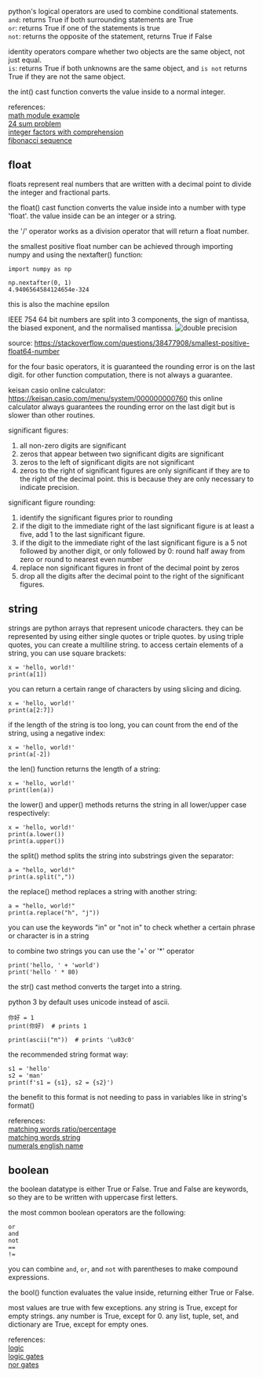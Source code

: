 
python's logical operators are used to combine conditional statements.  
```and```: returns True if both surrounding statements are True  
```or```: returns True if one of the statements is true  
```not```: returns the opposite of the statement, returns True if False  

identity operators compare whether two objects are the same object, not just 
equal.  
```is```: returns True if both unknowns are the same object, and ```is not``` 
returns True if they are not the same object. 

the int() cast function converts the value inside to a normal integer. 

references:  
[math module example](../../beginning_python/chapter3.py)  
[24 sum problem](../chapter_05_functions/24game.py)  
[integer factors with comprehension](../chapter_05_functions/integer_factors.py)  
[fibonacci sequence](../chapter_05_functions/fibonacci.py)  


## float
floats represent real numbers that are written with a decimal point to divide
the integer and fractional parts. 

the float() cast function converts the value inside into a number with type 'float'. 
the value inside can be an integer or a string. 

the '/' operator works as a division operator that will return a float number. 

the smallest positive float number can be achieved through importing numpy and
using the nextafter() function:
``` 
import numpy as np

np.nextafter(0, 1)
4.9406564584124654e-324
```
this is also the machine epsilon

IEEE  754 64 bit numbers are split into 3 components, the sign of mantissa, the biased 
exponent, and the normalised mantissa. 
![double precision](double_precision_float.jpg) 

source:
https://stackoverflow.com/questions/38477908/smallest-positive-float64-number

for the four basic operators, it is guaranteed the rounding error is on the last
digit. for other function computation, there is not always a guarantee. 

keisan casio online calculator:
https://keisan.casio.com/menu/system/000000000760
this online calculator always guarantees the rounding error on the last digit
but is slower than other routines. 

significant figures:
1. all non-zero digits are significant
2. zeros that appear between two significant digits are significant 
3. zeros to the left of significant digits are not significant
4. zeros to the right of significant figures are only significant if they are to
 the right of the decimal point. this is because they are only necessary to 
 indicate precision. 
 
significant figure rounding:
1. identify the significant figures prior to rounding
2. if the digit to the immediate right of the last significant figure is at
least a five, add 1 to the last significant figure. 
3. if the digit to the immediate right of the last significant figure is a 5
not followed by another digit, or only followed by 0: round half away from zero
or round to nearest even number
4. replace non significant figures in front of the decimal point by zeros
5. drop all the digits after the decimal point to the right of the significant
figures. 

## string
strings are python arrays that represent unicode characters. they can be 
represented by using either single quotes or triple quotes. by using triple
quotes, you can create a multiline string. to access certain elements of a 
string, you can use square brackets:
```
x = 'hello, world!'
print(a[1])
```

you can return a certain range of characters by using slicing and dicing. 
```
x = 'hello, world!'
print(a[2:7])
```

if the length of the string is too long, you can count from the end of the
string, using a negative index:
```
x = 'hello, world!'
print(a[-2])
```

the len() function returns the length of a string:
```
x = 'hello, world!'
print(len(a))
```

the lower() and upper() methods returns the string in all lower/upper case
respectively:
```
x = 'hello, world!'
print(a.lower())
print(a.upper())
```

the split() method splits the string into substrings given the separator:
```
a = "hello, world!"
print(a.split(","))
```

the replace() method replaces a string with another string:
``` 
a = "hello, world!"
print(a.replace("h", "j"))
```

you can use the keywords "in" or "not in" to check whether a certain phrase or
character is in a string

to combine two strings you can use the '+' or '*' operator  
``` 
print('hello, ' + 'world')
print('hello ' * 80)
```

the str() cast method converts the target into a string.

python 3 by default uses unicode instead of ascii. 
``` 
你好 = 1
print(你好)  # prints 1

print(ascii("π"))  # prints '\u03c0'
``` 

the recommended string format way:
```
s1 = 'hello'
s2 = 'man'
print(f's1 = {s1}, s2 = {s2}')
```
the benefit to this format is not needing to pass in variables like in string's
format() 

references:  
[matching words ratio/percentage](../chapter_02_strings/matching.py)  
[matching words string](../chapter_07_classes/logic.py)  
[numerals english name](../chapter_05_functions/numerals_english.py) 

## boolean
the boolean datatype is either True or False. True and False are keywords, so 
they are to be written with uppercase first letters.

the most common boolean operators are the following:
``` 
or
and
not
==
!=
```
you can combine ```and```, ```or```, and ```not``` with parentheses to make
compound expressions. 

the bool() function evaluates the value inside, returning either True or False.

most values are true with few exceptions. any string is True, except for empty
strings. any number is True, except for 0. any list, tuple, set, and dictionary
are True, except for empty ones. 

references:  
[logic](../chapter_07_classes/logic.py)  
[logic gates](../chapter_04_flow_controls/logic_gates.py)  
[nor gates](../chapter_04_flow_controls/nor_gate_origin.py) 
